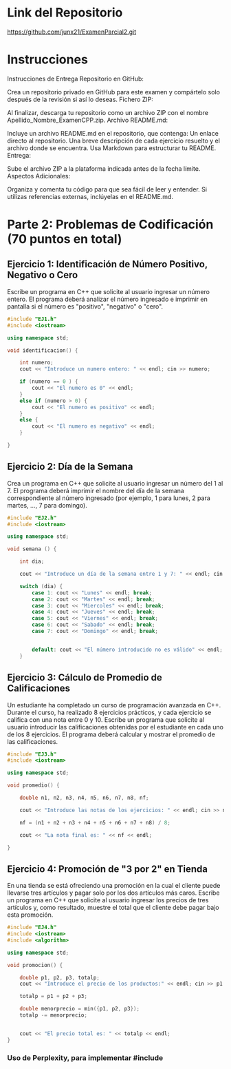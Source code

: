 # Link del Repositorio

https://github.com/junx21/ExamenParcial2.git

# Instrucciones 
Instrucciones de Entrega
Repositorio en GitHub:

Crea un repositorio privado en GitHub para este examen y compártelo solo después de la revisión si así lo deseas.
Fichero ZIP:

Al finalizar, descarga tu repositorio como un archivo ZIP con el nombre Apellido_Nombre_ExamenCPP.zip.
Archivo README.md:

Incluye un archivo README.md en el repositorio, que contenga:
Un enlace directo al repositorio.
Una breve descripción de cada ejercicio resuelto y el archivo donde se encuentra.
Usa Markdown para estructurar tu README.
Entrega:

Sube el archivo ZIP a la plataforma indicada antes de la fecha límite.
Aspectos Adicionales:

Organiza y comenta tu código para que sea fácil de leer y entender.
Si utilizas referencias externas, inclúyelas en el README.md.
# Parte 2: Problemas de Codificación (70 puntos en total)
## Ejercicio 1: Identificación de Número Positivo, Negativo o Cero
Escribe un programa en C++ que solicite al usuario ingresar un número entero. El programa deberá analizar el número ingresado e imprimir en pantalla si el número es "positivo", "negativo" o "cero". 
```cpp
#include "EJ1.h"
#include <iostream>

using namespace std;

void identificacion() {

    int numero;
    cout << "Introduce un numero entero: " << endl; cin >> numero;

    if (numero == 0 ) {
        cout << "El numero es 0" << endl;
    }
    else if (numero > 0) {
        cout << "El numero es positivo" << endl;
    }
    else {
        cout << "El numero es negativo" << endl;
    }

}
```

## Ejercicio 2: Día de la Semana
Crea un programa en C++ que solicite al usuario ingresar un número del 1 al 7. El programa deberá imprimir el nombre del día de la semana correspondiente al número ingresado (por ejemplo, 1 para lunes, 2 para martes, ..., 7 para domingo). 

```cpp
#include "EJ2.h"
#include <iostream>

using namespace std;

void semana () {

    int dia;

    cout << "Introduce un día de la semana entre 1 y 7: " << endl; cin >> dia;

    switch (dia) {
        case 1: cout << "Lunes" << endl; break;
        case 2: cout << "Martes" << endl; break;
        case 3: cout << "Miercoles" << endl; break;
        case 4: cout << "Jueves" << endl; break;
        case 5: cout << "Viernes" << endl; break;
        case 6: cout << "Sabado" << endl; break;
        case 7: cout << "Domingo" << endl; break;


        default: cout << "El número introducido no es válido" << endl; break;
    }


```


## Ejercicio 3: Cálculo de Promedio de Calificaciones
Un estudiante ha completado un curso de programación avanzada en C++. Durante el curso, ha realizado 8 ejercicios prácticos, y cada ejercicio se califica con una nota entre 0 y 10. Escribe un programa que solicite al usuario introducir las calificaciones obtenidas por el estudiante en cada uno de los 8 ejercicios. El programa deberá calcular y mostrar el promedio de las calificaciones. 
```cpp
#include "EJ3.h"
#include <iostream>

using namespace std;

void promedio() {

    double n1, n2, n3, n4, n5, n6, n7, n8, nf;

    cout << "Introduce las notas de los ejercicios: " << endl; cin >> n1 >> n2 >> n3 >> n4 >> n5 >> n6 >> n7 >> n8;

    nf = (n1 + n2 + n3 + n4 + n5 + n6 + n7 + n8) / 8;

    cout << "La nota final es: " << nf << endl;

}
```
## Ejercicio 4: Promoción de "3 por 2" en Tienda
En una tienda se está ofreciendo una promoción en la cual el cliente puede llevarse tres artículos y pagar solo por los dos artículos más caros. Escribe un programa en C++ que solicite al usuario ingresar los precios de tres artículos y, como resultado, muestre el total que el cliente debe pagar bajo esta promoción.
```cpp
#include "EJ4.h"
#include <iostream>
#include <algorithm>

using namespace std;

void promocion() {

    double p1, p2, p3, totalp;
    cout << "Introduce el precio de los productos:" << endl; cin >> p1 >> p2 >> p3;

    totalp = p1 + p2 + p3;

    double menorprecio = min({p1, p2, p3});
    totalp -= menorprecio;


    cout << "El precio total es: " << totalp << endl;
}
```
### Uso de Perplexity, para implementar #include <algorithm>


